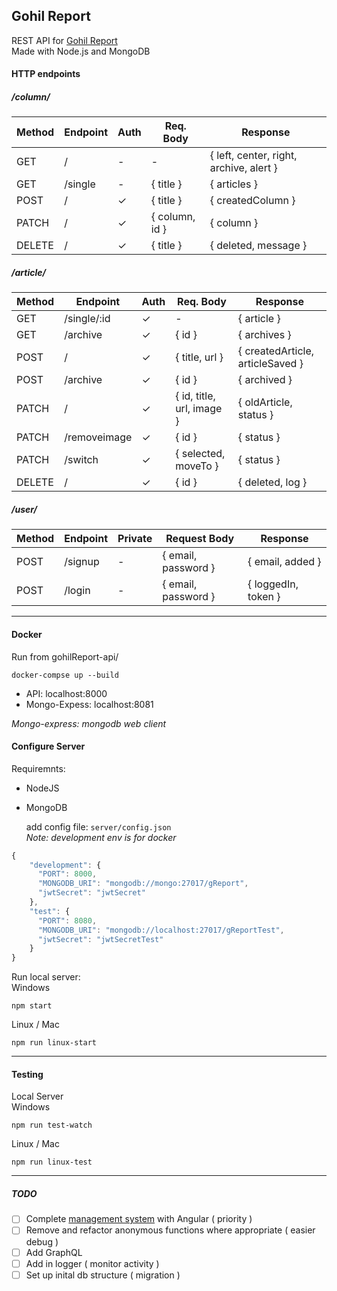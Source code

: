 ## Gohil Report

   REST API for [Gohil Report](http://www.gohilreport.com)  
   Made with Node.js and MongoDB  

#### HTTP endpoints  

##### /column/  
Method | Endpoint | Auth | Req. Body | Response
--- | --- | --- | --- | ---
GET | / | - | - | { left, center, right, archive, alert }
GET | /single | - | { title } |  { articles }
POST | / | ✓ | { title }| { createdColumn }
PATCH | / |  ✓ | { column, id } | { column }
DELETE | / |  ✓ | { title } | { deleted, message }

##### /article/  
Method | Endpoint | Auth | Req. Body | Response
--- | --- | --- | --- | ---
GET | /single/:id |  ✓ | - | { article }
GET | /archive |  ✓ | { id } | { archives }
POST | / |  ✓ | { title, url } | { createdArticle, articleSaved }
POST | /archive |  ✓ | { id } | { archived }
PATCH | / |  ✓ | { id, title, url, image   } | { oldArticle, status }
PATCH | /removeimage |  ✓ | { id } | { status }
PATCH | /switch |  ✓ | { selected, moveTo } | { status }
DELETE | / |  ✓ | { id } | { deleted, log }

##### /user/  
Method | Endpoint | Private | Request Body | Response
--- | --- | --- | --- | ---
POST | /signup | - | { email, password } | { email, added }
POST | /login | - | { email, password } | { loggedIn, token }

___

#### Docker  

Run from gohilReport-api/
```
docker-compse up --build
```

* API:            localhost:8000
* Mongo-Expess:   localhost:8081

_Mongo-express: mongodb web client_

#### Configure Server
Requiremnts:
* NodeJS
* MongoDB  

  add config file: `server/config.json`  
_Note: development env is for docker_
```javascript
{
    "development": {
      "PORT": 8000,
      "MONGODB_URI": "mongodb://mongo:27017/gReport",
      "jwtSecret": "jwtSecret"
    },
    "test": {
      "PORT": 8080,
      "MONGODB_URI": "mongodb://localhost:27017/gReportTest",
      "jwtSecret": "jwtSecretTest"
    }
}
```  

Run local server:  
Windows  
```
npm start
```

Linux / Mac  
```
npm run linux-start
```  

___

#### Testing

Local Server  
Windows
```
npm run test-watch
```

Linux / Mac  
```
npm run linux-test
```  
___

##### TODO
- [ ] Complete [management system](https://github.com/hitesh-92/gohilReportManager) with Angular ( priority )
- [ ] Remove and refactor anonymous functions where appropriate ( easier debug )
- [ ] Add GraphQL
- [ ] Add in logger ( monitor activity )
- [ ] Set up inital db structure ( migration )
